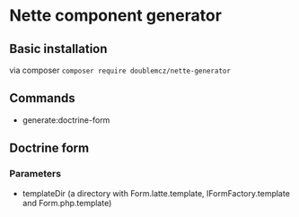 # Nette component generator

## Basic installation
via composer `composer require doublemcz/nette-generator`

## Commands
 - generate:doctrine-form
 


## Doctrine form
### Parameters
 - templateDir (a directory with Form.latte.template, IFormFactory.template and Form.php.template)


